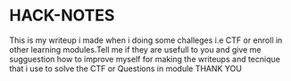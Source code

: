 # HACK-NOTES

This is my writeup i made when i doing some challeges i.e CTF or enroll in other learning modules.Tell me if they are usefull to you and give me sugguestion how to improve myself
for making the writeups and tecnique that i use to solve the CTF or Questions in module 
THANK YOU
